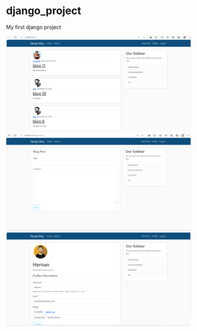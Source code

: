 # django_project
My first django project

<img src ="https://github.com/AHGh1386/django_project/blob/main/Screenshot%202023-11-30%20103458.png">

<img src ="https://github.com/AHGh1386/django_project/blob/main/Screenshot%202023-11-30%20103533.png">

<img src ="https://github.com/AHGh1386/django_project/blob/main/Screenshot%202023-11-30%20103633-1.png">
